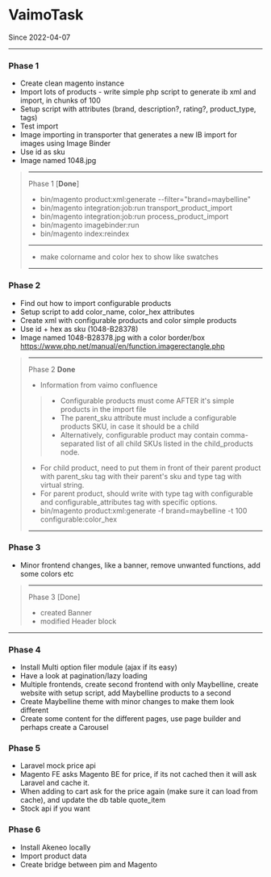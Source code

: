 # VaimoTask
Since 2022-04-07

---
### Phase 1
- Create clean magento instance
- Import lots of products - write simple php script to generate ib xml and import, in chunks of 100
- Setup script with attributes (brand, description?, rating?, product_type, tags)
- Test import
- Image importing in transporter that generates a new IB import for images using Image Binder
- Use id as sku
- Image named 1048.jpg

> 
> ---
> Phase 1 [**Done**]
> - bin/magento product:xml:generate --filter="brand=maybelline"
> - bin/magento integration:job:run transport_product_import
> - bin/magento integration:job:run process_product_import
> - bin/magento imagebinder:run
> - bin/magento index:reindex
> ---
> - make colorname and color hex to show like swatches
> ---

### Phase 2
- Find out how to import configurable products
- Setup script to add color_name, color_hex attributes
- Create xml with configurable products and color simple products
- Use id + hex as sku (1048-B28378)
- Image named 1048-B28378.jpg with a color border/box https://www.php.net/manual/en/function.imagerectangle.php

>
> ---
> Phase 2 **Done**
> - Information from vaimo confluence
> > - Configurable products must come AFTER it's simple products in the import file
> > - The parent_sku attribute must include a configurable products SKU, in case it should be a child
> > - Alternatively, configurable product may contain comma-separated list of all child SKUs listed in the child_products node.
> - For child product, need to put them in front of their parent product with parent_sku tag with their parent's sku and type tag with virtual string.
> - For parent product, should write with type tag with configurable and configurable_attributes tag with specific options. 
> - bin/magento product:xml:generate -f brand=maybelline -t 100 configurable:color_hex
> ---


### Phase 3
- Minor frontend changes, like a banner, remove unwanted functions, add some colors etc

> ---
> Phase 3 [Done]
> - created Banner
> - modified Header block

---

### Phase 4
- Install Multi option filer module (ajax if its easy)
- Have a look at pagination/lazy loading
- Multiple frontends, create second frontend with only Maybelline, create website with setup script, add Maybelline products to a second 
- Create Maybelline theme with minor changes to make them look different
- Create some content for the different pages, use page builder and perhaps create a Carousel

### Phase 5
- Laravel mock price api
- Magento FE asks Magento BE for price, if its not cached then it will ask Laravel and cache it.
- When adding to cart ask for the price again (make sure it can load from cache), and update the db table quote_item
- Stock api if you want

### Phase 6
- Install Akeneo locally
- Import product data
- Create bridge between pim and Magento
